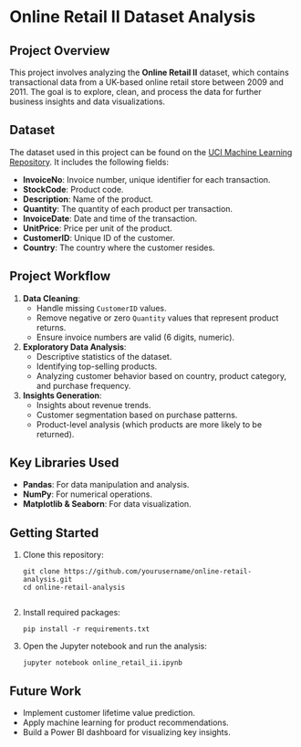 # <h1>Online Retail II Dataset Analysis</h1>

## <h2>Project Overview</h2>
<p>This project involves analyzing the <strong>Online Retail II</strong> dataset, which contains transactional data from a UK-based online retail store between 2009 and 2011. The goal is to explore, clean, and process the data for further business insights and data visualizations.</p>

## <h2>Dataset</h2>
<p>The dataset used in this project can be found on the <a href="https://archive.ics.uci.edu/ml/datasets/online+retail+ii" target="_blank">UCI Machine Learning Repository</a>. It includes the following fields:</p>

<ul>
  <li><strong>InvoiceNo</strong>: Invoice number, unique identifier for each transaction.</li>
  <li><strong>StockCode</strong>: Product code.</li>
  <li><strong>Description</strong>: Name of the product.</li>
  <li><strong>Quantity</strong>: The quantity of each product per transaction.</li>
  <li><strong>InvoiceDate</strong>: Date and time of the transaction.</li>
  <li><strong>UnitPrice</strong>: Price per unit of the product.</li>
  <li><strong>CustomerID</strong>: Unique ID of the customer.</li>
  <li><strong>Country</strong>: The country where the customer resides.</li>
</ul>

## <h2>Project Workflow</h2>
<ol>
  <li><strong>Data Cleaning</strong>:
    <ul>
      <li>Handle missing <code>CustomerID</code> values.</li>
      <li>Remove negative or zero <code>Quantity</code> values that represent product returns.</li>
      <li>Ensure invoice numbers are valid (6 digits, numeric).</li>
    </ul>
  </li>
  <li><strong>Exploratory Data Analysis</strong>:
    <ul>
      <li>Descriptive statistics of the dataset.</li>
      <li>Identifying top-selling products.</li>
      <li>Analyzing customer behavior based on country, product category, and purchase frequency.</li>
    </ul>
  </li>
  <li><strong>Insights Generation</strong>:
    <ul>
      <li>Insights about revenue trends.</li>
      <li>Customer segmentation based on purchase patterns.</li>
      <li>Product-level analysis (which products are more likely to be returned).</li>
    </ul>
  </li>
</ol>

## <h2>Key Libraries Used</h2>
<ul>
  <li><strong>Pandas</strong>: For data manipulation and analysis.</li>
  <li><strong>NumPy</strong>: For numerical operations.</li>
  <li><strong>Matplotlib & Seaborn</strong>: For data visualization.</li>
</ul>

## <h2>Getting Started</h2>
<ol>
  <li>Clone this repository:
    <pre><code>git clone https://github.com/yourusername/online-retail-analysis.git
cd online-retail-analysis
    </code></pre>
  </li>
  <li>Install required packages:
    <pre><code>pip install -r requirements.txt</code></pre>
  </li>
  <li>Open the Jupyter notebook and run the analysis:
    <pre><code>jupyter notebook online_retail_ii.ipynb</code></pre>
  </li>
</ol>

## <h2>Future Work</h2>
<ul>
  <li>Implement customer lifetime value prediction.</li>
  <li>Apply machine learning for product recommendations.</li>
  <li>Build a Power BI dashboard for visualizing key insights.</li>
</ul>
